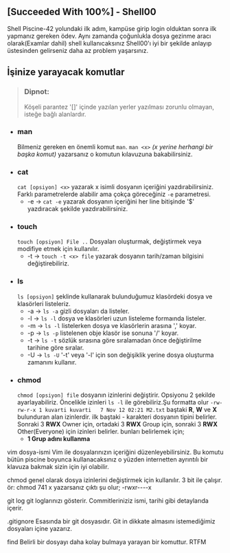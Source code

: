 ## **[Succeeded With 100%] - Shell00**

Shell Piscine-42 yolundaki ilk adım, kampüse girip login olduktan sonra ilk yapmanız gereken ödev. Aynı zamanda çoğunlukla dosya gezinme aracı olarak(Examlar dahil) shell kullanıcaksınız Shell00'ı iyi bir şekilde anlayıp üstesinden gelirseniz daha az problem yaşarsınız.

## **İşinize yarayacak komutlar**
>### Dipnot:
>Köşeli parantez '[]' içinde yazılan yerler yazılması zorunlu olmayan, isteğe bağlı alanlardır.

* ### man
  Bilmeniz gereken en önemli komut ```man```. ```man <x>``` _(x yerine herhangi bir başka komut)_ yazarsanız o komutun kılavuzuna bakabilirsiniz.
* ### cat
  ```cat [opsiyon] <x>``` yazarak x isimli dosyanın içeriğini yazdırabilirsiniz. Farklı parametrelerde alabilir ama çokça göreceğiniz ```-e``` parametresi.
  * -e -> ```cat -e``` yazarak dosyanın içeriğini her line bitişinde '$' yazdıracak şekilde yazdırabilirsiniz.
* ### touch
  ```touch [opsiyon] File ..``` Dosyaları oluşturmak, değiştirmek veya modifiye etmek için kullanılır.
  * -t -> ```touch -t <x> file``` yazarak dosyanın tarih/zaman bilgisini değiştirebiliriz.
* ### ls
  ```ls [opsiyon]``` şeklinde kullanarak bulunduğumuz klasördeki dosya ve klasörleri listeleriz.
  * -a -> ```ls -a``` gizli dosyaları da listeler.
  * -l -> ```ls -l``` dosya ve klasörleri uzun listeleme formaında listeler.
  * -m -> ```ls -l``` listelerken dosya ve klasörlerin arasına ',' koyar.
  * -p -> ```ls -p``` listelenen obje klasör ise sonuna '/' koyar.
  * -t -> ```ls -t``` sözlük sırasına göre sıralamadan önce değiştirilme tarihine göre sıralar.
  * -U -> ```ls -U``` '-t' veya '-l' için son değişiklik  yerine dosya oluşturma zamanını kullanır.
* ### chmod
  ```chmod [opsiyon] file``` dosyanın izinlerini değiştirir. Opsiyonu 2 şekilde ayarlayabiliriz. Öncelikle izinleri ```ls -l``` ile görebiliriz.Şu formatta olur ```-rw-rw-r-x 1 kuvarti kuvarti   7 Nov 12 02:21 M2.txt``` baştaki **R**, **W** ve **X** bulunduran alan izinlerdir. ilk baştaki - karakteri dosyanın tipini belirler. Sonraki 3 **RWX** Owner için, ortadaki 3 **RWX** Group için, sonraki 3 **RWX** Other(Everyone) için izinleri belirler. bunları belirlemek için;
  * **1 Grup adını kullanma**

vim dosya-ismi
Vim ile dosyalarınızın içeriğini düzenleyebilirsiniz. Bu komutu bütün piscine boyunca kullanacaksınız o yüzden internetten ayrıntılı bir klavuza bakmak sizin için iyi olabilir.

chmod
genel olarak dosya izinlerini değiştirmek için kullanılır. 3 bit ile çalışır. ör:
chmod 741 x
yazarsanız çıktı şu olur;
-rwxr----x

git log
git loglarınızı gösterir. Commitleriniziz ismi, tarihi gibi detaylarıda içerir.

.gitignore
Esasında bir git dosyasıdır. Git in dikkate almasını istemediğimiz dosyaları içine yazarız.

find
Belirli bir dosyayı daha kolay bulmaya yarayan bir komuttur. RTFM
